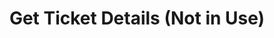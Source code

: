 ---
title: Get Ticket Details (Not in Use)
excerpt: This API allows you to fetch the details of tickets of a specific customer.
api:
  file: customer-v11.json
  operationId: get-ticket-details
deprecated: false
hidden: true
metadata:
  title: ''
  description: ''
  robots: index
next:
  description: ''
---